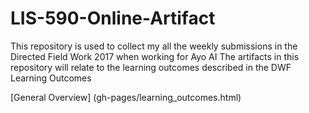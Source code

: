 # LIS-590-Online-Artifact
This repository is used to collect my all the weekly submissions in the Directed Field Work 2017 when working for Ayo AI
The artifacts in this repository will relate to the learning outcomes described in the DWF Learning Outcomes

[General Overview] (gh-pages/learning_outcomes.html)
